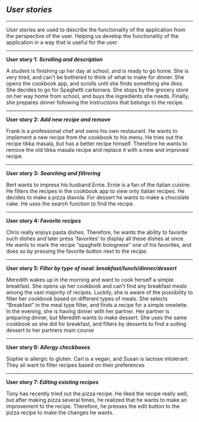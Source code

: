 ## _User stories_
---
User stories are used to describe the functionality of the application from the perspective of the user. Helping us develop the functionality of the application in a way that is useful for the user.

---
**User story 1:** ***Scrolling and description***

A student is finishing up her day at school, and is ready to go home. She is very tired, and can't be bothered to think of what to make for dinner. She opens the cookbook app, and scrolls until she finds something she likes. She decides to go for Spaghetti carbonara. She stops by the grocery store on her way home from school, and buys the ingredients she needs. Finally, she prepares dinner following the instructions that belongs to the recipe.

---

**User story 2:** ***Add new recipe and remove***

Frank is a professional chef and owns his own restaurant. He wants to implement a new recipe from the cookbook to his menu. He tries out the recipe tikka masala, but has a better recipe himself. Therefore he wants to remove the old tikka masala recipe and replace it with a new and improved recipe. 

---

**User story 3:** ***Searching and filtrering***

Bert wants to impress his husband Ernie. Ernie is a fan of the italian cuisine. He filters the recipes in the cookbook app to view only italian recipes. He decides to make a pizza diavola. For dessert he wants to make a chocolate cake. He uses the search function to find the recipe. 

---

**User story 4: *Favorite recipes*** 

Chris really enjoys pasta dishes. Therefore, he wants the ability to favorite such dishes and later press 'favorites' to display all these dishes at once. He wants to mark the recipe “spaghetti bolognese” one of his favorites, and does so by pressing the favorite button next to the recipe. 

---

**User story 5: *Filter by type of meal: breakfast/lunch/dinner/dessert***

Meredith wakes up in the morning and want to cook herself a simple breakfast. She opens up her cookbook and can’t find any breakfast meals among the vast majority of recipes. Luckily, she is aware of the possibility to filter her cookbook based on different types of meals. She selects “Breakfast” in the meal type filter, and finds a recipe for a simple omelette. In the evening, she is having dinner with her partner. Her partner is preparing dinner, but Meredith wants to make dessert. She uses the same cookbook as she did for breakfast, and filters by desserts to find a suiting dessert to her partners main course

---

**User story 6: A*llergy checkboxes***

Sophie is allergic to gluten. Carl is a vegan, and Susan is lactose intolerant. They all want to filter recipes based on their preferences

---

**User story 7: *Editing existing recipes*** 

Tony has recently tried out the pizza recipe. He liked the recipe really well, but after making pizza several times, he realized that he wants to make an improvement to the recipe. Therefore, he presses the edit button to the pizza recipe to make the changes he wants.